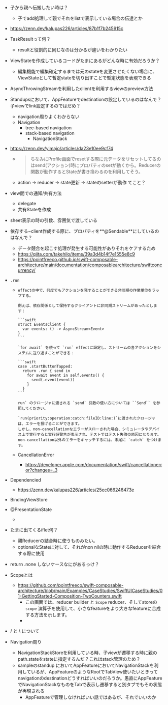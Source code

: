 
* 子から親へ伝搬したい時は？


  * 子でadd処理して親でそれをlistで表示している場合の伝達とか

* https://zenn.dev/kalupas226/articles/87b1f7b245915c

* TaskResultって何？


  * resultと役割的に同じなのは分かるが違いをわかりたい

* ViewStateを作成しているコードがたまにあるがどんな時に有効だろうか？


  * 編集機能で編集確定するまでは元のstateを変更させたくない場合に、ViewStateとして暫定stateを切り出すことで暫定状態を表現できる

* AsyncThrowingStreamを利用したclientを利用するviewのpreview方法

* Standupsにおいて、AppFeatureでdestinationの設定しているのはなんで？子viewでlink設定するのではだめ？

  * navigation周りよくわからない
  * Navigation
    * tree-based navigation
    * stack-based navigation
      * NavigationStack

* https://zenn.dev/yimajo/articles/da23e10ee9cf74

  * > ちなみにProfile画面でresetする際に元データをリセットしてるのはsend(アクション)時にプロパティのsetが動くから。Reducerの関数が動作するとStateが書き換わるのを利用してそう。

  * action → reducer → state更新 → stateのsetterが動作 てこと？

* view間での通知/共有方法

  * delegate
  * 共有Stateを作成

* sheet表示の時の引数、雰囲気で渡している

* 依存する~client作成する際に、プロパティを**@Sendable**にしているのはなんで？

  * データ競合を起こす処理が発生する可能性がありそれをケアするため
  * https://qiita.com/takehilo/items/39a3d4b14f7e1555e8c9
  * https://pointfreeco.github.io/swift-composable-architecture/main/documentation/composablearchitecture/swiftconcurrency/

* `.run`

  * ````
    effectの中で、何度でもアクションを発することができる非同期の作業単位をラップする。
    
    例えば、依存関係として保持するクライアントに非同期ストリームがあったとします：
    
    ```swift
    struct EventsClient {
      var events: () -> AsyncStream<Event>
    }
    ```
    
    `for await` を使って `run` effectに設定し、ストリームの各アクションをシステムに送り返すことができる：
    
    ```swift
    case .startButtonTapped:
      return .run { send in
        for await event in self.events() {
          send(.event(event))
        }
      }
    ```
    
    run` のクロージャに渡される `send` 引数の使い方については ``Send`` を参照してください。
    
    `run(priority:operation:catch:fileID:line:)`に渡されたクロージャは、エラーを投げることができます。
    しかし、non-cancellationなエラーがスローされた場合、シミュレータやデバイス上で実行すると実行時警告が表示され、テストではテスト失敗の原因になります。non-cancellation以外のエラーをキャッチするには、末尾に `catch` をつけます。
    ````

  * CancellationError

    * https://developer.apple.com/documentation/swift/cancellationerror?changes=_3

* Dependencied

  * https://zenn.dev/kalupas226/articles/25ec066246473e

* BindingViewStore

* @PresentationState

  * 

* たまに出てくるiflet何？

  * 親Reducerの結合時に使うものみたい。
  * optionalなStateに対して、それがnon nilの時に動作するReducerを結合する際に使用

* return .none しないケースなにがあるっけ？

* Scopeとは

  * https://github.com/pointfreeco/swift-composable-architecture/blob/main/Examples/CaseStudies/SwiftUICaseStudies/01-GettingStarted-Composition-TwoCounters.swift
    * この画面では、reducer builder と `Scope` reducer、そしてstoreの `scope` 演算子を使用して、小さなfeatureをより大きなfeatureに合成する方法を示します。
    * 

* / と \ について

* Navigation周り

  * NavigationStackStoreを利用している時、子viewが遷移する時に親のpath.stateをstateに指定するんだ？これはstack管理のため？
  * sampleのstandup においてAppFeatureにおいてNavigationStackを利用しているが、AppFeatureのようなRootでTabView使いたいときってnavigationのdestinationどうすればいいのだろうか。愚直にAppFeatureでNavigationStackなものをTabで表示し遷移すると別タブでもその状態が再現される
    * AppFeatureで管理しなければいい話ではあるが、それでいいのか